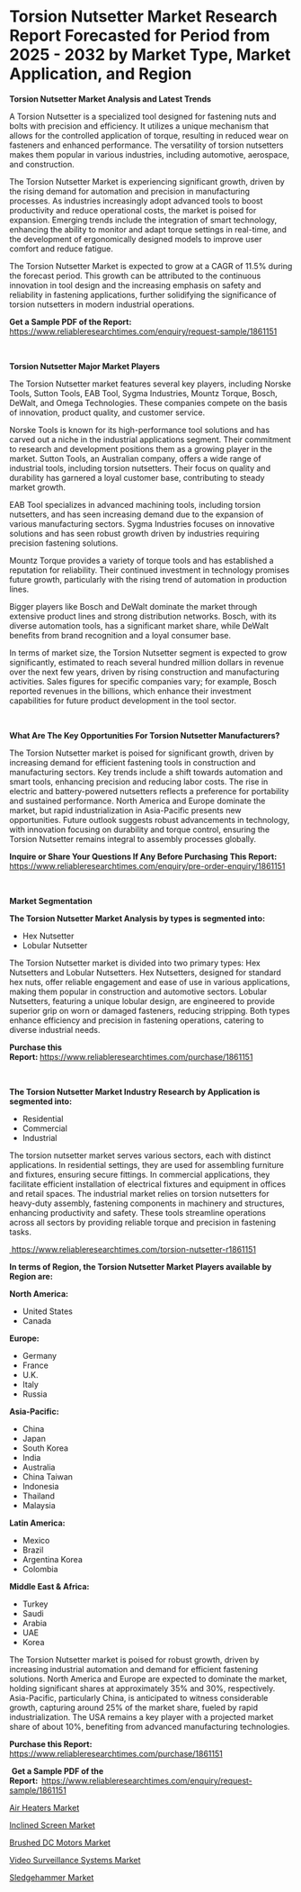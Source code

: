 <p><h1>Torsion Nutsetter Market Research Report Forecasted for Period from 2025 -  2032 by Market Type, Market Application, and Region</h1></p><p><strong>Torsion Nutsetter Market Analysis and Latest Trends</strong></p>
<p><p>A Torsion Nutsetter is a specialized tool designed for fastening nuts and bolts with precision and efficiency. It utilizes a unique mechanism that allows for the controlled application of torque, resulting in reduced wear on fasteners and enhanced performance. The versatility of torsion nutsetters makes them popular in various industries, including automotive, aerospace, and construction.</p><p>The Torsion Nutsetter Market is experiencing significant growth, driven by the rising demand for automation and precision in manufacturing processes. As industries increasingly adopt advanced tools to boost productivity and reduce operational costs, the market is poised for expansion. Emerging trends include the integration of smart technology, enhancing the ability to monitor and adapt torque settings in real-time, and the development of ergonomically designed models to improve user comfort and reduce fatigue.</p><p>The Torsion Nutsetter Market is expected to grow at a CAGR of 11.5% during the forecast period. This growth can be attributed to the continuous innovation in tool design and the increasing emphasis on safety and reliability in fastening applications, further solidifying the significance of torsion nutsetters in modern industrial operations.</p></p>
<p><strong>Get a Sample PDF of the Report:&nbsp;</strong> <a href="https://www.reliableresearchtimes.com/enquiry/request-sample/1861151?utm_campaign=2222&utm_medium=2&utm_source=Github&utm_content=ia&utm_term=28022025&utm_id=torsion-nutsetter">https://www.reliableresearchtimes.com/enquiry/request-sample/1861151</a></p>
<p>&nbsp;</p>
<p><strong>Torsion Nutsetter Major Market Players</strong></p>
<p><p>The Torsion Nutsetter market features several key players, including Norske Tools, Sutton Tools, EAB Tool, Sygma Industries, Mountz Torque, Bosch, DeWalt, and Omega Technologies. These companies compete on the basis of innovation, product quality, and customer service.</p><p>Norske Tools is known for its high-performance tool solutions and has carved out a niche in the industrial applications segment. Their commitment to research and development positions them as a growing player in the market. Sutton Tools, an Australian company, offers a wide range of industrial tools, including torsion nutsetters. Their focus on quality and durability has garnered a loyal customer base, contributing to steady market growth.</p><p>EAB Tool specializes in advanced machining tools, including torsion nutsetters, and has seen increasing demand due to the expansion of various manufacturing sectors. Sygma Industries focuses on innovative solutions and has seen robust growth driven by industries requiring precision fastening solutions. </p><p>Mountz Torque provides a variety of torque tools and has established a reputation for reliability. Their continued investment in technology promises future growth, particularly with the rising trend of automation in production lines.</p><p>Bigger players like Bosch and DeWalt dominate the market through extensive product lines and strong distribution networks. Bosch, with its diverse automation tools, has a significant market share, while DeWalt benefits from brand recognition and a loyal consumer base.</p><p>In terms of market size, the Torsion Nutsetter segment is expected to grow significantly, estimated to reach several hundred million dollars in revenue over the next few years, driven by rising construction and manufacturing activities. Sales figures for specific companies vary; for example, Bosch reported revenues in the billions, which enhance their investment capabilities for future product development in the tool sector.</p></p>
<p>&nbsp;</p>
<p><strong>What Are The Key Opportunities For Torsion Nutsetter Manufacturers?</strong></p>
<p><p>The Torsion Nutsetter market is poised for significant growth, driven by increasing demand for efficient fastening tools in construction and manufacturing sectors. Key trends include a shift towards automation and smart tools, enhancing precision and reducing labor costs. The rise in electric and battery-powered nutsetters reflects a preference for portability and sustained performance. North America and Europe dominate the market, but rapid industrialization in Asia-Pacific presents new opportunities. Future outlook suggests robust advancements in technology, with innovation focusing on durability and torque control, ensuring the Torsion Nutsetter remains integral to assembly processes globally.</p></p>
<p><strong>Inquire or Share Your Questions If Any Before Purchasing This Report:</strong> <a href="https://www.reliableresearchtimes.com/enquiry/pre-order-enquiry/1861151?utm_campaign=2222&utm_medium=2&utm_source=Github&utm_content=ia&utm_term=28022025&utm_id=torsion-nutsetter">https://www.reliableresearchtimes.com/enquiry/pre-order-enquiry/1861151</a></p>
<p>&nbsp;</p>
<p><strong>Market Segmentation</strong></p>
<p><strong>The Torsion Nutsetter Market Analysis by types is segmented into:</strong></p>
<p><ul><li>Hex Nutsetter</li><li>Lobular Nutsetter</li></ul></p>
<p><p>The Torsion Nutsetter market is divided into two primary types: Hex Nutsetters and Lobular Nutsetters. Hex Nutsetters, designed for standard hex nuts, offer reliable engagement and ease of use in various applications, making them popular in construction and automotive sectors. Lobular Nutsetters, featuring a unique lobular design, are engineered to provide superior grip on worn or damaged fasteners, reducing stripping. Both types enhance efficiency and precision in fastening operations, catering to diverse industrial needs.</p></p>
<p><strong>Purchase this Report:&nbsp;</strong><a href="https://www.reliableresearchtimes.com/purchase/1861151?utm_campaign=2222&utm_medium=2&utm_source=Github&utm_content=ia&utm_term=28022025&utm_id=torsion-nutsetter">https://www.reliableresearchtimes.com/purchase/1861151</a></p>
<p>&nbsp;</p>
<p><strong>The Torsion Nutsetter Market Industry Research by Application is segmented into:</strong></p>
<p><ul><li>Residential</li><li>Commercial</li><li>Industrial</li></ul></p>
<p><p>The torsion nutsetter market serves various sectors, each with distinct applications. In residential settings, they are used for assembling furniture and fixtures, ensuring secure fittings. In commercial applications, they facilitate efficient installation of electrical fixtures and equipment in offices and retail spaces. The industrial market relies on torsion nutsetters for heavy-duty assembly, fastening components in machinery and structures, enhancing productivity and safety. These tools streamline operations across all sectors by providing reliable torque and precision in fastening tasks.</p></p>
<p><a href="https://www.reliableresearchtimes.com/torsion-nutsetter-r1861151?utm_campaign=2222&utm_medium=2&utm_source=Github&utm_content=ia&utm_term=28022025&utm_id=torsion-nutsetter">&nbsp;https://www.reliableresearchtimes.com/torsion-nutsetter-r1861151</a></p>
<p><strong>In terms of Region, the Torsion Nutsetter Market Players available by Region are:</strong></p>
<p>
    <p> <strong> North America: </strong>
        <ul>
            <li>United States</li>
            <li>Canada</li>
        </ul>
        </p> 
    <p> <strong> Europe: </strong>
        <ul>
            <li>Germany</li>
            <li>France</li>
            <li>U.K.</li>
            <li>Italy</li>
            <li>Russia</li>
        </ul>
        </p> 
    <p> <strong> Asia-Pacific: </strong>
        <ul>
            <li>China</li>
            <li>Japan</li>
            <li>South Korea</li>
            <li>India</li>
            <li>Australia</li>
            <li>China Taiwan</li>
            <li>Indonesia</li>
            <li>Thailand</li>
            <li>Malaysia</li>
        </ul>
        </p> 
    <p> <strong> Latin America: </strong>
        <ul>
            <li>Mexico</li>
            <li>Brazil</li>
            <li>Argentina Korea</li>
            <li>Colombia</li>
        </ul>
        </p> 
    <p> <strong> Middle East & Africa: </strong>
        <ul>
            <li>Turkey</li>
            <li>Saudi</li>
            <li>Arabia</li>
            <li>UAE</li>
            <li>Korea</li>
        </ul>
    </p>
    </p>
<p><p>The Torsion Nutsetter market is poised for robust growth, driven by increasing industrial automation and demand for efficient fastening solutions. North America and Europe are expected to dominate the market, holding significant shares at approximately 35% and 30%, respectively. Asia-Pacific, particularly China, is anticipated to witness considerable growth, capturing around 25% of the market share, fueled by rapid industrialization. The USA remains a key player with a projected market share of about 10%, benefiting from advanced manufacturing technologies.</p></p>
<p><strong>Purchase this Report: </strong><a href="https://www.reliableresearchtimes.com/purchase/1861151?utm_campaign=2222&utm_medium=2&utm_source=Github&utm_content=ia&utm_term=28022025&utm_id=torsion-nutsetter">https://www.reliableresearchtimes.com/purchase/1861151</a></p>
<p>&nbsp;<strong>Get a Sample PDF of the Report:&nbsp;&nbsp;</strong><a href="https://www.reliableresearchtimes.com/enquiry/request-sample/1861151?utm_campaign=2222&utm_medium=2&utm_source=Github&utm_content=ia&utm_term=28022025&utm_id=torsion-nutsetter">https://www.reliableresearchtimes.com/enquiry/request-sample/1861151</a></p>
<p><strong></strong></p>
<p><p><a href="https://github.com/ajayanhaizan/Market-Research-Report-List-1/blob/main/air-heaters-market.md?utm_campaign=2222&utm_medium=2&utm_source=Github&utm_content=ia&utm_term=28022025&utm_id=torsion-nutsetter">Air Heaters Market</a></p><p><a href="https://github.com/tselahiara/Market-Research-Report-List-1/blob/main/inclined-screen-market.md?utm_campaign=2222&utm_medium=2&utm_source=Github&utm_content=ia&utm_term=28022025&utm_id=torsion-nutsetter">Inclined Screen Market</a></p><p><a href="https://github.com/dailyspunj47/Market-Research-Report-List-1/blob/main/brushed-dc-motors-market.md?utm_campaign=2222&utm_medium=2&utm_source=Github&utm_content=ia&utm_term=28022025&utm_id=torsion-nutsetter">Brushed DC Motors Market</a></p><p><a href="https://github.com/waverlyam689/Market-Research-Report-List-1/blob/main/video-surveillance-systems-market.md?utm_campaign=2222&utm_medium=2&utm_source=Github&utm_content=ia&utm_term=28022025&utm_id=torsion-nutsetter">Video Surveillance Systems Market</a></p><p><a href="https://github.com/berbelsagwan/Market-Research-Report-List-1/blob/main/sledgehammer-market.md?utm_campaign=2222&utm_medium=2&utm_source=Github&utm_content=ia&utm_term=28022025&utm_id=torsion-nutsetter">Sledgehammer Market</a></p></p>